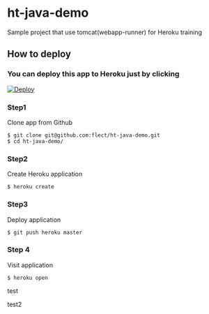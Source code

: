 ht-java-demo
==============

Sample project that use tomcat(webapp-runner) for Heroku training

How to deploy
--------------

### You can deploy this app to Heroku just by clicking 
[![Deploy](https://www.herokucdn.com/deploy/button.svg)](https://heroku.com/deploy)

### Step1  

Clone app from Github  

```
$ git clone git@github.com:flect/ht-java-demo.git
$ cd ht-java-demo/
```

### Step2  

Create Heroku application

```
$ heroku create
```

### Step3  

Deploy application
```
$ git push heroku master
```

### Step 4

Visit application

```
$ heroku open
```

test

test2
